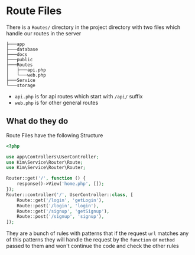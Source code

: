 # Route Files
There is a `Routes/` directory in the project directory with two files which handle our routes in the server
```
├───app
├───database
├───docs
├───public
├───Routes
│   ├───api.php
│   └───web.php
├───Service
└───storage
```
- `api.php` is for api routes which start with `/api/` suffix
- `web.php` is for other general routes

## What do they do

Route Files have the following Structure
```php
<?php

use app\Controllers\UserController;
use Kim\Service\Router\Route;
use Kim\Service\Router\Router;

Router::get('/', function () {
    response()->View('home.php', []);
});
Router::controller('/', UserController::class, [
    Route::get('/login', 'getLogin'),
    Route::post('/login', 'login'),
    Route::get('/signup', 'getSignup'),
    Route::post('/signup', 'signup'),
]);
```
They are a bunch of rules with patterns that if the request `url` matches any of this patterns they will handle the request by the `function` or `method` passed to them and won't continue the code and check the other rules
